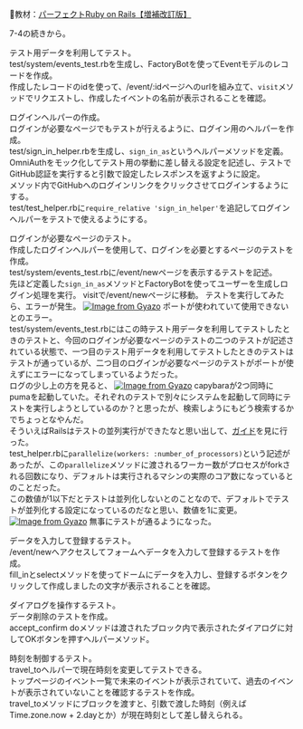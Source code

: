 
:open_book:教材：[パーフェクトRuby on Rails【増補改訂版】](https://gihyo.jp/book/2020/978-4-297-11462-6)

7-4の続きから。

テスト用データを利用してテスト。  
test/system/events_test.rbを生成し、FactoryBotを使ってEventモデルのレコードを作成。  
作成したレコードのidを使って、/event/:idページへのurlを組み立て、`visit`メソッドでリクエストし、作成したイベントの名前が表示されることを確認。  

ログインヘルパーの作成。  
ログインが必要なページでもテストが行えるように、ログイン用のヘルパーを作成。  
test/sign_in_helper.rbを生成し、`sign_in_as`というヘルパーメソッドを定義。  
OmniAuthをモック化してテスト用の挙動に差し替える設定を記述し、テストでGitHub認証を実行すると引数で設定したレスポンスを返すように設定。  
メソッド内でGitHubへのログインリンクをクリックさせてログインするようにする。  
test/test_helper.rbに`require_relative 'sign_in_helper'`を追記してログインヘルパーをテストで使えるようにする。  

ログインが必要なページのテスト。  
作成したログインヘルパーを使用して、ログインを必要とするページのテストを作成。  
test/system/events_test.rbに/event/newページを表示するテストを記述。  
先ほど定義した`sign_in_as`メソッドとFactoryBotを使ってユーザーを生成しログイン処理を実行。
visitで/event/newページに移動。
テストを実行してみたら、エラーが発生。
[![Image from Gyazo](https://i.gyazo.com/fe4074684733d46fdbb2039e08523e4f.png)](https://gyazo.com/fe4074684733d46fdbb2039e08523e4f)
ポートが使われていて使用できないとのエラー。  
test/system/events_test.rbにはこの時テスト用データを利用してテストしたときのテストと、今回のログインが必要なページのテストの二つのテストが記述されている状態で、一つ目のテスト用データを利用してテストしたときのテストはテストが通っているが、二つ目のログインが必要なページのテストがポートが使えずにエラーになってしまっているようだった。  
ログの少し上の方を見ると、
[![Image from Gyazo](https://i.gyazo.com/98a685be575fcf2c267703c433a0f2c5.png)](https://gyazo.com/98a685be575fcf2c267703c433a0f2c5)
capybaraが2つ同時にpumaを起動していた。それぞれのテストで別々にシステムを起動して同時にテストを実行しようとしているのか？と思ったが、検索しようにもどう検索するかでちょっとなやんだ。  
そういえばRailsはテストの並列実行ができたなと思い出して、[ガイド](https://railsguides.jp/testing.html#%E4%B8%A6%E5%88%97%E3%83%86%E3%82%B9%E3%83%88)を見に行った。  
test_helper.rbに`parallelize(workers: :number_of_processors)`という記述があったが、この`parallelize`メソッドに渡されるワーカー数がプロセスがforkされる回数になり、デフォルトは実行されるマシンの実際のコア数になっているとのことだった。  
この数値が1以下だとテストは並列化しないとのことなので、デフォルトでテストが並列化する設定になっているのだなと思い、数値を1に変更。  
[![Image from Gyazo](https://i.gyazo.com/7cbb6298243de48392b19901401e7897.png)](https://gyazo.com/7cbb6298243de48392b19901401e7897)
無事にテストが通るようになった。  

データを入力して登録するテスト。  
/event/newへアクセスしてフォームへデータを入力して登録するテストを作成。  
fill_inとselectメソッドを使ってドームにデータを入力し、登録するボタンをクリックして作成しましたの文字が表示されることを確認。  

ダイアログを操作するテスト。  
データ削除のテストを作成。  
accept_confirm doメソッドは渡されたブロック内で表示されたダイアログに対してOKボタンを押すヘルパーメソッド。  

時刻を制御するテスト。  
travel_toヘルパーで現在時刻を変更してテストできる。  
トップページのイベント一覧で未来のイベントが表示されていて、過去のイベントが表示されていないことを確認するテストを作成。  
travel_toメソッドにブロックを渡すと、引数で渡した時刻（例えばTime.zone.now + 2.dayとか）が現在時刻として差し替えられる。  
